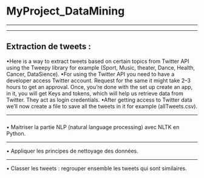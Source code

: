 # MyProject_DataMining
***
***
## Extraction de tweets :
•Here is a way to extract tweets based on certain topics from Twitter API using the Tweepy library for example (Sport, Music, theater, Dance, Health, Cancer, DataSience).
•For using the Twitter API you need to have a developer access Twitter account. Request for the same it might take 2–3 hours to get an approval. Once, you’re done with the set up create an app, in it, you will get Keys and tokens, which will help us retrieve data from Twitter. They act as login credentials.
•After getting access to Twitter data we’ll now create a file to save all the tweets in it for example (allTweets.csv).
***
###
• Maitriser la partie NLP (natural language processing) avec NLTK en Python.
***
• Appliquer les principes de nettoyage des données.
***
• Classer les tweets : regrouper ensemble les tweets qui sont similaires.
